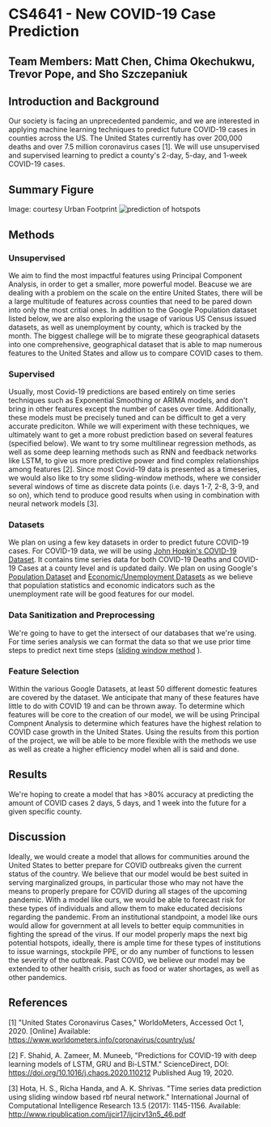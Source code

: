# CS4641 - New COVID-19 Case Prediction
## Team Members: Matt Chen, Chima Okechukwu, Trevor Pope, and Sho Szczepaniuk
## Introduction and Background
Our society is facing an unprecedented pandemic, and we are interested in applying machine learning techniques to predict future COVID-19 cases in counties across the US. The United States currently has over 200,000 deaths and over 7.5 million coronavirus cases [1]. We will use unsupervised and supervised learning to predict a county's 2-day, 5-day, and 1-week COVID-19 cases. 

## Summary Figure
Image: courtesy Urban Footprint
![prediction of hotspots](https://images.fastcompany.net/image/upload/w_1153,ar_16:9,c_fill,g_auto,f_auto,q_auto,fl_lossy/wp-cms/uploads/2020/08/p-1-90540870-these-states-are-likely-to-see-the-next-surge-in-covid-cases.jpg)
## Methods
### Unsupervised
We aim to find the most impactful features using Principal Component Analysis, in order to get a smaller, more powerful model. Beacuse we are dealing with a problem on the scale on the entire United States, there will be a large multitude of features across counties that need to be pared down into only the most critial ones. In addition to the Google Population dataset listed below, we are also exploring the usage of various US Census issued datasets, as well as unemployment by county, which is tracked by the month. The biggest challege will be to migrate these geographical datasets into one comprehensive, geographical dataset that is able to map numerous features to the United States and allow us to compare COVID cases to them.

### Supervised
Usually, most Covid-19 predictions are based entirely on time series techniques such as Exponential Smoothing or ARIMA models, and don't bring in other features except the number of cases over time. Additionally, these models must be precisely tuned and can be difficult to get a very accurate prediciton. While we will experiment with these techniques, we ultimately want to get a more robust prediction based on several features (specified below). We want to try some multilinear regression methods, as well as some deep learning methods such as RNN and feedback networks like LSTM, to give us more predictive power and find complex relationships among features [2]. Since most Covid-19 data is presented as a timeseries, we would also like to try some sliding-window methods, where we consider several windows of time as discrete data points (i.e. days 1-7, 2-8, 3-9, and so on), which tend to produce good results when using in combination with neural network models [3].

### Datasets
We plan on using a few key datasets in order to predict future COVID-19 cases. For COVID-19 data, we will be using [John Hopkin's COVID-19 Dataset](https://github.com/CSSEGISandData/COVID-19/tree/master/csse_covid_19_data). It contains time series data for both COVID-19 Deaths and COVID-19 Cases at a county level and is updated daily. We plan on using Google's [Population Dataset](https://www.google.com/publicdata/explore?ds=kf7tgg1uo9ude_&hl=en&dl=en) and [Economic/Unemployment Datasets](https://www.google.com/publicdata/directory#) as we believe that population statistics and economic indicators such as the unemployment rate will be good features for our model.

### Data Sanitization and Preprocessing
We're going to have to get the intersect of our databases that we're using. For time series analysis we can format the data so that we use prior time steps to predict next time steps ([sliding window method](https://machinelearningmastery.com/time-series-forecasting-supervised-learning/) ).

### Feature Selection 
Within the various Google Datasets, at least 50 different domestic features are covered by the dataset. We anticipate that many of these features have little to do with COVID 19 and can be thrown away. To determine which features will be core to the creation of our model, we will be using Principal Compnent Analysis to determine which features have the highest relation to COVID case growth in the United States. Using the results from this portion of the project, we will be able to be more flexible with the methods we use as well as create a higher efficiency model when all is said and done. 

## Results
We're hoping to create a model that has >80% accuracy at predicting the amount of COVID cases 2 days, 5 days, and 1 week into the future for a given specific county. 

## Discussion 
Ideally, we would create a model that allows for communities around the United States to better prepare for COVID outbreaks given the current status of the country. We believe that our model would be best suited in serving marginalized groups, in particular those who may not have the means to properly prepare for COVID during all stages of the upcoming pandemic. With a model like ours, we would be able to forecast risk for these types of individuals and allow them to make educated decisions regarding the pandemic. From an institutional standpoint, a model like ours would allow for government at all levels to better equip communities in fighting the spread of the virus. If our model properly maps the next big potential hotspots, ideally, there is ample time for these types of institutions to issue warnings, stockpile PPE, or do any number of functions to lessen the severity of the outbreak.
Past COVID, we believe our model may be extended to other health crisis, such as food or water shortages, as well as other pandemics.

## References
[1] "United States Coronavirus Cases," WorldoMeters, Accessed Oct 1, 2020. [Online] Available: https://www.worldometers.info/coronavirus/country/us/

[2] F. Shahid, A. Zameer, M. Muneeb, "Predictions for COVID-19 with deep learning models of LSTM, GRU and Bi-LSTM." ScienceDirect, DOI: https://doi.org/10.1016/j.chaos.2020.110212 Published Aug 19, 2020.

[3] Hota, H. S., Richa Handa, and A. K. Shrivas. "Time series data prediction using sliding window based rbf neural network." International Journal of Computational Intelligence Research 13.5 (2017): 1145-1156. Available: http://www.ripublication.com/ijcir17/ijcirv13n5_46.pdf
